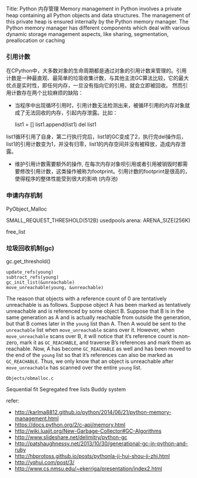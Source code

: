 Title: Python 内存管理
Memory management in Python involves a private heap containing all Python objects and data structures. The management of this private heap is ensured internally by the Python memory manager. The Python memory manager has different components which deal with various dynamic storage management aspects, like sharing, segmentation, preallocation or caching

### 引用计数
在CPython中，大多数对象的生命周期都是通过对象的引用计数来管理的。引用计数是一种最直观、最简单的垃圾收集计数，与其他主流GC算法比较，它的最大优点是实时性，即任何内存，一旦没有指向它的引用，就会立即被回收。
然而引用计数存在两个比较麻烦的缺陷：
- 当程序中出现循环引用时，引用计数无法检测出来，被循环引用的内存对象就成了无法回收的内存，引起内存泄露。比如：

    list1 = []
    list1.append(list1)
    del list1

list1循环引用了自身，第二行执行完后，list1的GC变成了2，执行完del操作后，list1的引用计数变为1，并没有归零，list1的内存空间并没有被释放，造成内存泄露。

- 维护引用计数需要额外的操作, 在每次内存对象呗引用或者引用被销毁时都需要修改引用计数，这类操作被称为footprint。引用计数的footprint是很高的，使得程序的整体性能受到很大的影响 (内存池)

### 申请内存机制 

PyObject_Malloc 

SMALL_REQUEST_THRESHOLD(512B)
usedpools
arena: ARENA_SIZE(256K) 

free_list

### 垃圾回收机制(gc)

gc.get_threshold()

    update_refs(young)
    subtract_refs(young)
    gc_init_list(&unreachable)
    move_unreachable(young, &unreachable)

The reason that objects with a reference count of 0 are tentatively unreachable is as follows. Suppose object A has been marked as tentatively unreachable and is referenced by some object B. Suppose that B is in the same generation as A and is actually reachable from outside the generation, but that B comes later in the `young` list than A. Then A would be sent to the `unreachable` list when `move_unreachable` scans over it. However, when `move_unreachable` scans over B, it will notice that it’s reference count is non-zero, mark it as `GC_REACHABLE`, and traverse B’s references and mark them as reachable. Now, A has become `GC_REACHABLE` as well and has been moved to the end of the `young` list so that it’s references can also be marked as `GC_REACHABLE`. Thus, we only know that an object is unreachable after `move_unreachable` has scanned over the entire `young` list.

`Objects/obmalloc.c`

Sequential fit
Segregated free lists
Buddy system

refer:

- http://karlma8812.github.io/python/2014/06/21/python-memory-management.html
- https://docs.python.org/2/c-api/memory.html
- http://wiki.luajit.org/New-Garbage-Collector#GC-Algorithms
- http://www.slideshare.net/delimitry/python-gc
- http://patshaughnessy.net/2013/10/30/generational-gc-in-python-and-ruby
- http://hbprotoss.github.io/posts/pythonla-ji-hui-shou-ji-zhi.html
- http://yqhui.com/post/3/
- http://www.cs.nmsu.edu/~ekerriga/presentation/index2.html
